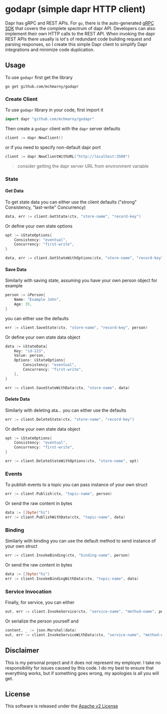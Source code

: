 # godapr (simple dapr HTTP client)

Dapr has gRPC and REST APIs. For `go`, there is the auto-generated [gRPC SDK](https://github.com/dapr/go-sdk) that covers the complete spectrum of dapr API. Developers can also implement their own HTTP calls to the REST API. When invoking the dapr REST APIs there usually is lot's of redundant code building request and parsing responses, so I create this simple Dapr client to simplify Dapr integrations and minimize code duplication.

## Usage

To use `godapr` first get the library

```shell
go get github.com/mchmarny/godapr
```

### Create Client

To use `godapr` library in your code, first import it

```go
import dapr "github.com/mchmarny/godapr"
```

Then create a `godapr` client with the `dapr` server defaults

```go
client := dapr.NewClient()
```

or if you need to specify non-default dapr port

```go
client := dapr.NewClientWithURL("http://localhost:3500")
```

> consider getting the dapr server URL from environment variable

### State

#### Get Data

To get state data you can either use the client defaults ("strong" Consistency, "last-write" Concurrency)

```go
data, err := client.GetState(ctx, "store-name", "record-key")
```

Or define your own state options

```go
opt := &StateOptions{
    Consistency: "eventual",
    Concurrency: "first-write",
}

data, err := client.GetStateWithOptions(ctx, "store-name", "record-key", opt)
```

#### Save Data

Similarly with saving state, assuming you have your own person object for example

```go
person := &Person{
    Name: "Example John",
    Age: 35,
}
```

you can either use the defaults

```go
err := client.SaveState(ctx, "store-name", "record-key", person)
```

Or define your own state data object

```go
data := &StateData{
    Key: "id-123",
    Value: person,
    Options: &StateOptions{
        Consistency: "eventual",
        Concurrency: "first-write",
    },
}

err := client.SaveStateWithData(ctx, "store-name", data)
```

#### Delete Data 


Similarly with deleting ata... you can either use the defaults


```go
err := client.DeleteState(ctx, "store-name", "record-key")
```

Or define your own state data object

```go
opt := &StateOptions{
    Consistency: "eventual",
    Concurrency: "first-write",
}

err := client.DeleteStateWithOptions(ctx, "store-name", opt)
```

### Events

To publish events to a topic you can pass instance of your own struct

```go
err := client.Publish(ctx, "topic-name", person)
```

Or send the raw content in bytes 

```go
data := []byte("hi")
err := client.PublishWithData(ctx, "topic-name", data)
```


### Binding

Similarly with binding you can use the default method to send instance of your own struct

```go
err := client.InvokeBinding(ctx, "binding-name", person)
```

Or send the raw content in bytes 

```go
data := []byte("hi")
err := client.InvokeBindingWithData(ctx, "topic-name", data)
```

### Service Invocation 

Finally, for service, you can either 

```go
out, err := client.InvokeService(ctx, "service-name", "method-name", person)
```

Or serialize the person yourself and 

```go
content, _ := json.Marshal(data)
out, err := client.InvokeServiceWithData(ctx, "service-name", "method-name", content)
```



## Disclaimer

This is my personal project and it does not represent my employer. I take no responsibility for issues caused by this code. I do my best to ensure that everything works, but if something goes wrong, my apologies is all you will get.

## License
This software is released under the [Apache v2 License](./LICENSE)
